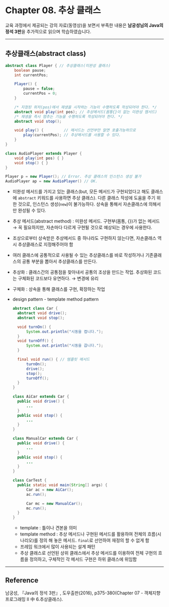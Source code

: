 # Chapter 08. 추상 클래스

교육 과정에서 제공되는 강의 자료(동영상)을 보면서 부족한 내용은 **남궁성님의 Java의 정석 3판**을 추가적으로 읽으며 학습하였습니다.

---

## 추상클래스(abstract class)

```java
abstract class Player { // 추상클래스(미완성 클래스)
	boolean pause;
	int currentPos;

	Player() {
		pause = false;
		currentPos = 0;
	}

	/* 지정된 위치(pos)에서 재생을 시작하는 기능이 수행하도록 작성되어야 한다. */
	abstract void play(int pos); // 추상메서드(몸통{}이 없는 미완성 멤서드)
	/* 재생을 즉시 멈추는 기능을 수행하도록 작성되어야 한다. */
	abstract void stop();

	void play() {         // 메서드는 선언부만 알면 호출가능하므로
		play(currentPos); // 추상메서드를 사용할 수 있다.
	}
}

class AudioPlayer extends Player {
	void play(int pos) { }
	void stop() { }
}

Player p = new Player(); // Error. 추상 클래스의 인스턴스 생성 불가
AudioPlayer ap = new AudioPlayer() // OK.

```

- 미완성 메서드를 가지고 있는 클래스(but, 모든 메서드가 구현되었다고 해도 클래스에 `abstract` 키워드를 사용하면 추상 클래스). 다른 클래스 작성에 도움을 주기 위한 것으로, 인스턴스 생성(`new`)이 불가능하다. 상속을 통해서 자손클래스에 의해서만 완성될 수 있다.
- 추상 메서드(abstract method) : 미완성 메서드. 구현부(몸통, {})가 없는 메서드  
  → 꼭 필요하지만, 자손마다 다르게 구현될 것으로 예상되는 경우에 사용한다.
- 조상으로부터 상속받은 추상메서드 중 하나라도 구현하지 않는다면, 자손클래스 역시 추상클래스로 지정해주어야 함
- 여러 클래스에 공통적으로 사용될 수 있는 추상클래스를 바로 작성하거나 기존클래스의 공통 부분을 뽑아서 추상클래스를 만든다.
- 추상화 : 클래스간의 공통점을 찾아내서 공통의 조상을 만드는 작업. 추상화된 코드는 구체화된 코드보다 유연하다. → 변경에 유리
- 구체화 : 상속을 통해 클래스를 구현, 확장하는 작업
- design pattern - template method pattern

  ```java
  abstract class Car {
  	abstract void drive();
  	abstract void stop();

  	void turnOn() {
  		System.out.println("시동을 켭니다.");
  	}
  	void turnOff() {
  		System.out.println("시동을 끕니다.");
  	}

  	final void run() { // 템플릿 메서드
  		turnOn();
  		drive();
  		stop();
  		turnOff();
  	}
  }

  class AiCar extends Car {
  	public void drive() {
  		...
  	}
  	public void stop() {
  		...
  	}
  }

  class ManualCar extends Car {
  	public void drive() {
  		...
  	}
  	public void stop() {
  		...
  	}
  }

  class CarTest {
  	public static void main(String[] args) {
  		Car ac = new AiCar();
  		ac.run();

  		Car mc = new ManualCar();
  		mc.run();
  	}
  }
  ```

  - template : 틀이나 견본을 의미
  - template method : 추상 메서드나 구현된 메서드를 활용하여 전체의 흐름(시나리오)를 정의 해 놓은 메서드. `final`로 선언하여 재정의 할 수 없게 함
  - 프레임 워크에서 많이 사용되는 설계 패턴
  - 추상 클래스로 선언된 상위 클래스에서 추상 메서드를 이용하여 전체 구현의 흐름을 정의하고, 구체적인 각 메서드 구현은 하위 클래스에 위임함

---

## Reference

남궁성, 『Java의 정석 3판』, 도우출판(2016), p375-380(Chapter 07 - 객체지향 프로그래밍 II 中 6.추상클래스).
